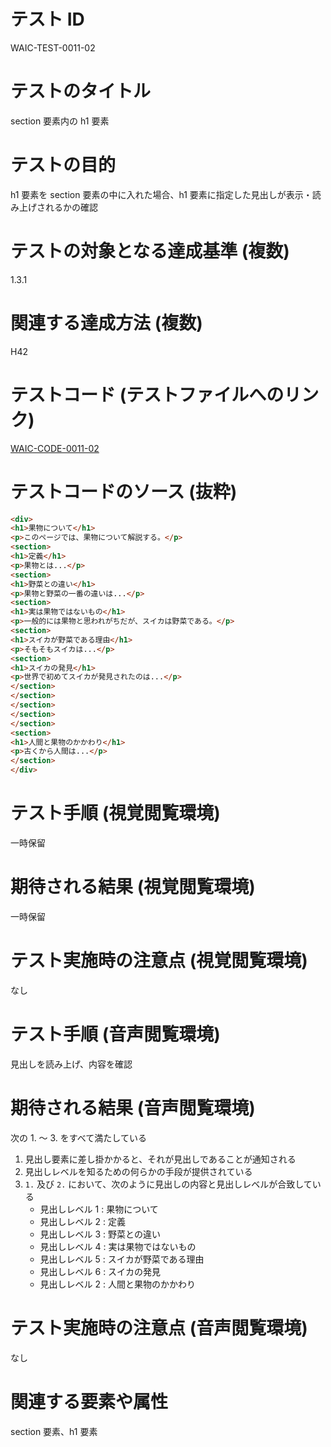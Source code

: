 # テスト ID

WAIC-TEST-0011-02

# テストのタイトル

section 要素内の h1 要素

# テストの目的

h1 要素を section 要素の中に入れた場合、h1 要素に指定した見出しが表示・読み上げされるかの確認

# テストの対象となる達成基準 (複数)

1.3.1

# 関連する達成方法 (複数)

H42

# テストコード (テストファイルへのリンク)

[WAIC-CODE-0011-02](https://waic.github.io/as_test/WAIC-CODE/WAIC-CODE-0011-02.html)

# テストコードのソース (抜粋)

```html
<div>
<h1>果物について</h1>
<p>このページでは、果物について解説する。</p>
<section>
<h1>定義</h1>
<p>果物とは...</p>
<section>
<h1>野菜との違い</h1>
<p>果物と野菜の一番の違いは...</p>
<section>
<h1>実は果物ではないもの</h1>
<p>一般的には果物と思われがちだが、スイカは野菜である。</p>
<section>
<h1>スイカが野菜である理由</h1>
<p>そもそもスイカは...</p>
<section>
<h1>スイカの発見</h1>
<p>世界で初めてスイカが発見されたのは...</p>
</section>
</section>
</section>
</section>
</section>
<section>
<h1>人間と果物のかかわり</h1>
<p>古くから人間は...</p>
</section>
</div>

```

# テスト手順 (視覚閲覧環境)

一時保留

# 期待される結果 (視覚閲覧環境)

一時保留

# テスト実施時の注意点 (視覚閲覧環境)

なし

# テスト手順 (音声閲覧環境)

見出しを読み上げ、内容を確認

# 期待される結果 (音声閲覧環境)

次の 1. 〜 3. をすべて満たしている

1. 見出し要素に差し掛かかると、それが見出しであることが通知される
2. 見出しレベルを知るための何らかの手段が提供されている
3. `1.` 及び `2.` において、次のように見出しの内容と見出しレベルが合致している
    - 見出しレベル 1 : 果物について
    - 見出しレベル 2 : 定義
    - 見出しレベル 3 : 野菜との違い
    - 見出しレベル 4 : 実は果物ではないもの
    - 見出しレベル 5 : スイカが野菜である理由
    - 見出しレベル 6 : スイカの発見
    - 見出しレベル 2 : 人間と果物のかかわり

# テスト実施時の注意点 (音声閲覧環境)

なし

# 関連する要素や属性

section 要素、h1 要素
